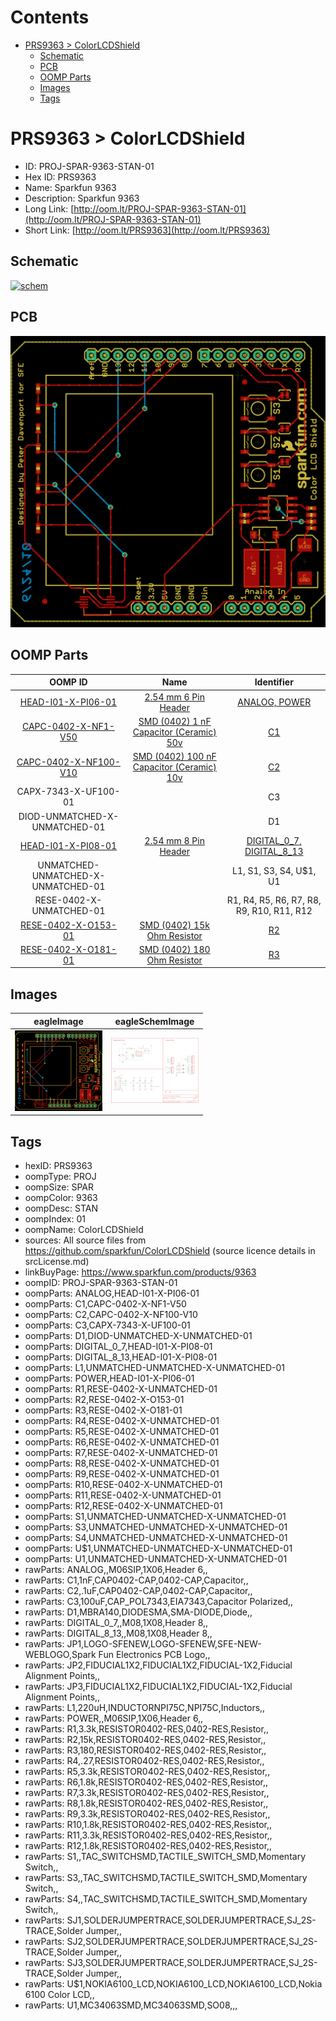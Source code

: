 



Contents
========

* [PRS9363 > ColorLCDShield](#prs9363--colorlcdshield)
	* [Schematic](#schematic)
	* [PCB](#pcb)
	* [OOMP Parts](#oomp-parts)
	* [Images](#images)
	* [Tags](#tags)

# PRS9363 > ColorLCDShield

- ID: PROJ-SPAR-9363-STAN-01
- Hex ID: PRS9363
- Name: Sparkfun 9363
- Description: Sparkfun 9363
- Long Link: [http://oom.lt/PROJ-SPAR-9363-STAN-01](http://oom.lt/PROJ-SPAR-9363-STAN-01)
- Short Link: [http://oom.lt/PRS9363](http://oom.lt/PRS9363)

## Schematic
  
[![schem](eagleSchemImage.png)](eagleSchemImage.png)
## PCB
  
[![pcb](eagleImage.png)](eagleImage.png)
## OOMP Parts
  

|OOMP ID|Name|Identifier|
| :---: | :---: | :---: |
|[HEAD-I01-X-PI06-01](https://github.com/oomlout/oomlout_OOMP_parts/tree/main/HEAD-I01-X-PI06-01/)|[2.54 mm 6 Pin Header](https://github.com/oomlout/oomlout_OOMP_parts/tree/main/HEAD-I01-X-PI06-01/)|[ANALOG, POWER](https://github.com/oomlout/oomlout_OOMP_parts/tree/main/HEAD-I01-X-PI06-01/)|
|[CAPC-0402-X-NF1-V50](https://github.com/oomlout/oomlout_OOMP_parts/tree/main/CAPC-0402-X-NF1-V50/)|[SMD (0402) 1 nF Capacitor (Ceramic) 50v](https://github.com/oomlout/oomlout_OOMP_parts/tree/main/CAPC-0402-X-NF1-V50/)|[C1](https://github.com/oomlout/oomlout_OOMP_parts/tree/main/CAPC-0402-X-NF1-V50/)|
|[CAPC-0402-X-NF100-V10](https://github.com/oomlout/oomlout_OOMP_parts/tree/main/CAPC-0402-X-NF100-V10/)|[SMD (0402) 100 nF Capacitor (Ceramic) 10v](https://github.com/oomlout/oomlout_OOMP_parts/tree/main/CAPC-0402-X-NF100-V10/)|[C2](https://github.com/oomlout/oomlout_OOMP_parts/tree/main/CAPC-0402-X-NF100-V10/)|
|CAPX-7343-X-UF100-01||C3|
|DIOD-UNMATCHED-X-UNMATCHED-01||D1|
|[HEAD-I01-X-PI08-01](https://github.com/oomlout/oomlout_OOMP_parts/tree/main/HEAD-I01-X-PI08-01/)|[2.54 mm 8 Pin Header](https://github.com/oomlout/oomlout_OOMP_parts/tree/main/HEAD-I01-X-PI08-01/)|[DIGITAL_0_7, DIGITAL_8_13](https://github.com/oomlout/oomlout_OOMP_parts/tree/main/HEAD-I01-X-PI08-01/)|
|UNMATCHED-UNMATCHED-X-UNMATCHED-01||L1, S1, S3, S4, U$1, U1|
|RESE-0402-X-UNMATCHED-01||R1, R4, R5, R6, R7, R8, R9, R10, R11, R12|
|[RESE-0402-X-O153-01](https://github.com/oomlout/oomlout_OOMP_parts/tree/main/RESE-0402-X-O153-01/)|[SMD (0402) 15k Ohm Resistor](https://github.com/oomlout/oomlout_OOMP_parts/tree/main/RESE-0402-X-O153-01/)|[R2](https://github.com/oomlout/oomlout_OOMP_parts/tree/main/RESE-0402-X-O153-01/)|
|[RESE-0402-X-O181-01](https://github.com/oomlout/oomlout_OOMP_parts/tree/main/RESE-0402-X-O181-01/)|[SMD (0402) 180 Ohm Resistor](https://github.com/oomlout/oomlout_OOMP_parts/tree/main/RESE-0402-X-O181-01/)|[R3](https://github.com/oomlout/oomlout_OOMP_parts/tree/main/RESE-0402-X-O181-01/)|

## Images
  
  

|eagleImage|eagleSchemImage|
| :---: | :---: |
|[![eagleImage](eagleImage_140.png)](eagleImage.png)|[![eagleSchemImage](eagleSchemImage_140.png)](eagleSchemImage.png)|

## Tags

- hexID: PRS9363
- oompType: PROJ
- oompSize: SPAR
- oompColor: 9363
- oompDesc: STAN
- oompIndex: 01
- oompName: ColorLCDShield
- sources: All source files from https://github.com/sparkfun/ColorLCDShield (source licence details in srcLicense.md)
- linkBuyPage: https://www.sparkfun.com/products/9363
- oompID: PROJ-SPAR-9363-STAN-01
- oompParts: ANALOG,HEAD-I01-X-PI06-01
- oompParts: C1,CAPC-0402-X-NF1-V50
- oompParts: C2,CAPC-0402-X-NF100-V10
- oompParts: C3,CAPX-7343-X-UF100-01
- oompParts: D1,DIOD-UNMATCHED-X-UNMATCHED-01
- oompParts: DIGITAL_0_7,HEAD-I01-X-PI08-01
- oompParts: DIGITAL_8_13,HEAD-I01-X-PI08-01
- oompParts: L1,UNMATCHED-UNMATCHED-X-UNMATCHED-01
- oompParts: POWER,HEAD-I01-X-PI06-01
- oompParts: R1,RESE-0402-X-UNMATCHED-01
- oompParts: R2,RESE-0402-X-O153-01
- oompParts: R3,RESE-0402-X-O181-01
- oompParts: R4,RESE-0402-X-UNMATCHED-01
- oompParts: R5,RESE-0402-X-UNMATCHED-01
- oompParts: R6,RESE-0402-X-UNMATCHED-01
- oompParts: R7,RESE-0402-X-UNMATCHED-01
- oompParts: R8,RESE-0402-X-UNMATCHED-01
- oompParts: R9,RESE-0402-X-UNMATCHED-01
- oompParts: R10,RESE-0402-X-UNMATCHED-01
- oompParts: R11,RESE-0402-X-UNMATCHED-01
- oompParts: R12,RESE-0402-X-UNMATCHED-01
- oompParts: S1,UNMATCHED-UNMATCHED-X-UNMATCHED-01
- oompParts: S3,UNMATCHED-UNMATCHED-X-UNMATCHED-01
- oompParts: S4,UNMATCHED-UNMATCHED-X-UNMATCHED-01
- oompParts: U$1,UNMATCHED-UNMATCHED-X-UNMATCHED-01
- oompParts: U1,UNMATCHED-UNMATCHED-X-UNMATCHED-01
- rawParts: ANALOG,,M06SIP,1X06,Header 6,,
- rawParts: C1,1nF,CAP0402-CAP,0402-CAP,Capacitor,,
- rawParts: C2,.1uF,CAP0402-CAP,0402-CAP,Capacitor,,
- rawParts: C3,100uF,CAP_POL7343,EIA7343,Capacitor Polarized,,
- rawParts: D1,MBRA140,DIODESMA,SMA-DIODE,Diode,,
- rawParts: DIGITAL_0_7,,M08,1X08,Header 8,,
- rawParts: DIGITAL_8_13,,M08,1X08,Header 8,,
- rawParts: JP1,LOGO-SFENEW,LOGO-SFENEW,SFE-NEW-WEBLOGO,Spark Fun Electronics PCB Logo,,
- rawParts: JP2,FIDUCIAL1X2,FIDUCIAL1X2,FIDUCIAL-1X2,Fiducial Alignment Points,,
- rawParts: JP3,FIDUCIAL1X2,FIDUCIAL1X2,FIDUCIAL-1X2,Fiducial Alignment Points,,
- rawParts: L1,220uH,INDUCTORNPI75C,NPI75C,Inductors,,
- rawParts: POWER,,M06SIP,1X06,Header 6,,
- rawParts: R1,3.3k,RESISTOR0402-RES,0402-RES,Resistor,,
- rawParts: R2,15k,RESISTOR0402-RES,0402-RES,Resistor,,
- rawParts: R3,180,RESISTOR0402-RES,0402-RES,Resistor,,
- rawParts: R4,.27,RESISTOR0402-RES,0402-RES,Resistor,,
- rawParts: R5,3.3k,RESISTOR0402-RES,0402-RES,Resistor,,
- rawParts: R6,1.8k,RESISTOR0402-RES,0402-RES,Resistor,,
- rawParts: R7,3.3k,RESISTOR0402-RES,0402-RES,Resistor,,
- rawParts: R8,1.8k,RESISTOR0402-RES,0402-RES,Resistor,,
- rawParts: R9,3.3k,RESISTOR0402-RES,0402-RES,Resistor,,
- rawParts: R10,1.8k,RESISTOR0402-RES,0402-RES,Resistor,,
- rawParts: R11,3.3k,RESISTOR0402-RES,0402-RES,Resistor,,
- rawParts: R12,1.8k,RESISTOR0402-RES,0402-RES,Resistor,,
- rawParts: S1,,TAC_SWITCHSMD,TACTILE_SWITCH_SMD,Momentary Switch,,
- rawParts: S3,,TAC_SWITCHSMD,TACTILE_SWITCH_SMD,Momentary Switch,,
- rawParts: S4,,TAC_SWITCHSMD,TACTILE_SWITCH_SMD,Momentary Switch,,
- rawParts: SJ1,SOLDERJUMPERTRACE,SOLDERJUMPERTRACE,SJ_2S-TRACE,Solder Jumper,,
- rawParts: SJ2,SOLDERJUMPERTRACE,SOLDERJUMPERTRACE,SJ_2S-TRACE,Solder Jumper,,
- rawParts: SJ3,SOLDERJUMPERTRACE,SOLDERJUMPERTRACE,SJ_2S-TRACE,Solder Jumper,,
- rawParts: U$1,NOKIA6100_LCD,NOKIA6100_LCD,NOKIA6100_LCD,Nokia 6100 Color LCD,,
- rawParts: U1,MC34063SMD,MC34063SMD,SO08,,,
